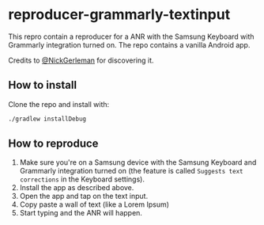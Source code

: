 # reproducer-grammarly-textinput

This repro contain a reproducer for a ANR with the Samsung Keyboard with Grammarly integration turned on.
The repo contains a vanilla Android app.

Credits to [@NickGerleman](https://github.com/NickGerleman) for discovering it.

## How to install

Clone the repo and install with:

```bash
./gradlew installDebug
```

## How to reproduce

1. Make sure you're on a Samsung device with the Samsung Keyboard and Grammarly integration turned on (the feature is called `Suggests text corrections` in the Keyboard settings).
2. Install the app as described above.
3. Open the app and tap on the text input.
4. Copy paste a wall of text (like a Lorem Ipsum)
5. Start typing and the ANR will happen.

